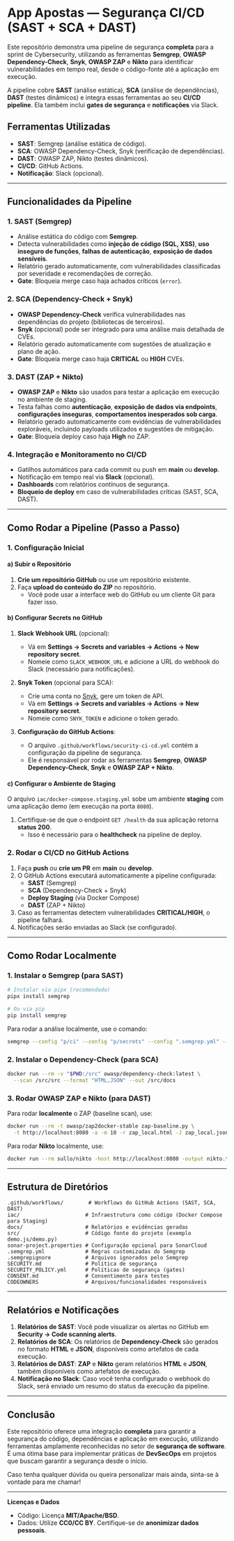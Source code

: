 
# App Apostas — Segurança CI/CD (SAST + SCA + DAST)

Este repositório demonstra uma pipeline de segurança **completa** para a sprint de Cybersecurity, utilizando as ferramentas **Semgrep**, **OWASP Dependency-Check**, **Snyk**, **OWASP ZAP** e **Nikto** para identificar vulnerabilidades em tempo real, desde o código-fonte até a aplicação em execução.

A pipeline cobre **SAST** (análise estática), **SCA** (análise de dependências), **DAST** (testes dinâmicos) e integra essas ferramentas ao seu **CI/CD pipeline**. Ela também inclui **gates de segurança** e **notificações** via Slack.

## Ferramentas Utilizadas
- **SAST**: Semgrep (análise estática de código).
- **SCA**: OWASP Dependency-Check, Snyk (verificação de dependências).
- **DAST**: OWASP ZAP, Nikto (testes dinâmicos).
- **CI/CD**: GitHub Actions.
- **Notificação**: Slack (opcional).

---

## Funcionalidades da Pipeline

### 1. **SAST (Semgrep)**
- Análise estática do código com **Semgrep**.
- Detecta vulnerabilidades como **injeção de código (SQL, XSS)**, **uso inseguro de funções**, **falhas de autenticação**, **exposição de dados sensíveis**.
- Relatório gerado automaticamente, com vulnerabilidades classificadas por severidade e recomendações de correção.
- **Gate**: Bloqueia merge caso haja achados críticos (`error`).

### 2. **SCA (Dependency-Check + Snyk)**
- **OWASP Dependency-Check** verifica vulnerabilidades nas dependências do projeto (bibliotecas de terceiros).
- **Snyk** (opcional) pode ser integrado para uma análise mais detalhada de CVEs.
- Relatório gerado automaticamente com sugestões de atualização e plano de ação.
- **Gate**: Bloqueia merge caso haja **CRITICAL** ou **HIGH** CVEs.

### 3. **DAST (ZAP + Nikto)**
- **OWASP ZAP** e **Nikto** são usados para testar a aplicação em execução no ambiente de staging.
- Testa falhas como **autenticação**, **exposição de dados via endpoints**, **configurações inseguras**, **comportamentos inesperados sob carga**.
- Relatório gerado automaticamente com evidências de vulnerabilidades exploráveis, incluindo payloads utilizados e sugestões de mitigação.
- **Gate**: Bloqueia deploy caso haja **High** no ZAP.

### 4. **Integração e Monitoramento no CI/CD**
- Gatilhos automáticos para cada commit ou push em **main** ou **develop**.
- Notificação em tempo real via **Slack** (opcional).
- **Dashboards** com relatórios contínuos de segurança.
- **Bloqueio de deploy** em caso de vulnerabilidades críticas (SAST, SCA, DAST).

---

## Como Rodar a Pipeline (Passo a Passo)

### 1. **Configuração Inicial**

#### a) Subir o Repositório
1. **Crie um repositório GitHub** ou use um repositório existente.
2. Faça **upload do conteúdo do ZIP** no repositório.
   - Você pode usar a interface web do GitHub ou um cliente Git para fazer isso.

#### b) Configurar Secrets no GitHub
1. **Slack Webhook URL** (opcional):
   - Vá em **Settings → Secrets and variables → Actions → New repository secret**.
   - Nomeie como `SLACK_WEBHOOK_URL` e adicione a URL do webhook do Slack (necessário para notificações).
   
2. **Snyk Token** (opcional para SCA):
   - Crie uma conta no [Snyk](https://snyk.io/), gere um token de API.
   - Vá em **Settings → Secrets and variables → Actions → New repository secret**.
   - Nomeie como `SNYK_TOKEN` e adicione o token gerado.

3. **Configuração do GitHub Actions**:
   - O arquivo `.github/workflows/security-ci-cd.yml` contém a configuração da pipeline de segurança.
   - Ele é responsável por rodar as ferramentas **Semgrep**, **OWASP Dependency-Check**, **Snyk** e **OWASP ZAP + Nikto**.

#### c) Configurar o Ambiente de Staging
O arquivo `iac/docker-compose.staging.yml` sobe um ambiente **staging** com uma aplicação demo (em execução na porta `8080`).

1. Certifique-se de que o endpoint `GET /health` da sua aplicação retorna **status 200**.
   - Isso é necessário para o **healthcheck** na pipeline de deploy.

### 2. **Rodar o CI/CD no GitHub Actions**
1. Faça **push** ou **crie um PR** em **main** ou **develop**.
2. O GitHub Actions executará automaticamente a pipeline configurada:
   - **SAST** (Semgrep)
   - **SCA** (Dependency-Check + Snyk)
   - **Deploy Staging** (via Docker Compose)
   - **DAST** (ZAP + Nikto)
3. Caso as ferramentas detectem vulnerabilidades **CRITICAL/HIGH**, o pipeline falhará.
4. Notificações serão enviadas ao Slack (se configurado).

---

## Como Rodar Localmente

### 1. **Instalar o Semgrep (para SAST)**

```bash
# Instalar via pipx (recomendado)
pipx install semgrep

# Ou via pip
pip install semgrep
````

Para rodar a análise localmente, use o comando:

```bash
semgrep --config "p/ci" --config "p/secrets" --config ".semgrep.yml" --error
```

### 2. **Instalar o Dependency-Check (para SCA)**

```bash
docker run --rm -v "$PWD:/src" owasp/dependency-check:latest \
  --scan /src/src --format "HTML,JSON" --out /src/docs
```

### 3. **Rodar OWASP ZAP e Nikto (para DAST)**

Para rodar **localmente** o ZAP (baseline scan), use:

```bash
docker run --rm -t owasp/zap2docker-stable zap-baseline.py \
  -t http://localhost:8080 -a -m 10 -r zap_local.html -J zap_local.json
```

Para rodar **Nikto** localmente, use:

```bash
docker run --rm sullo/nikto -host http://localhost:8080 -output nikto.txt -Display V
```

---

## Estrutura de Diretórios

```
.github/workflows/        # Workflows do GitHub Actions (SAST, SCA, DAST)
iac/                     # Infraestrutura como código (Docker Compose para Staging)
docs/                    # Relatórios e evidências geradas
src/                     # Código fonte do projeto (exemplo demo.js/demo.py)
sonar-project.properties # Configuração opcional para SonarCloud
.semgrep.yml             # Regras customizadas do Semgrep
.semgrepignore           # Arquivos ignorados pelo Semgrep
SECURITY.md              # Política de segurança
SECURITY_POLICY.yml      # Políticas de segurança (gates)
CONSENT.md               # Consentimento para testes
CODEOWNERS               # Arquivos/funcionalidades responsáveis
```

---

## Relatórios e Notificações

1. **Relatórios de SAST**: Você pode visualizar os alertas no GitHub em **Security → Code scanning alerts**.
2. **Relatórios de SCA**: Os relatórios de **Dependency-Check** são gerados no formato **HTML** e **JSON**, disponíveis como artefatos de cada execução.
3. **Relatórios de DAST**: **ZAP** e **Nikto** geram relatórios **HTML** e **JSON**, também disponíveis como artefatos de execução.
4. **Notificação no Slack**: Caso você tenha configurado o webhook do Slack, será enviado um resumo do status da execução da pipeline.

---

## Conclusão

Este repositório oferece uma integração **completa** para garantir a segurança do código, dependências e aplicação em execução, utilizando ferramentas amplamente reconhecidas no setor de **segurança de software**. É uma ótima base para implementar práticas de **DevSecOps** em projetos que buscam garantir a segurança desde o início.

Caso tenha qualquer dúvida ou queira personalizar mais ainda, sinta-se à vontade para me chamar!

---

**Licenças e Dados**

* Código: Licença **MIT/Apache/BSD**.
* Dados: Utilize **CC0/CC BY**. Certifique-se de **anonimizar dados pessoais**.

```



